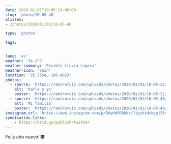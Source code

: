 ```yaml
---
date: 2020-01-01T10:06:13-06:00
slug: 'photo/10-05-40'
aliases:
- /photos/2019/01/01/10-05-40

type: 'photos'

tags:


lang: 'es'
weather: '14.1°C'
weather-summary: 'Posible Lluvia Ligera'
weather-icon: 'rain'
location: '25.7554,-100.4023'
photos:
  - source: 'https://ramiroruiz.com/uploads/photos/2020/01/01/10-05-22/karla-y-yo.jpg'
    alt: 'Karla y yo'
    poster: 'https://ramiroruiz.com/uploads/photos/2020/01/01/10-05-22/poster.'
  - source: 'https://ramiroruiz.com/uploads/photos/2020/01/01/10-05-40/mi-familia.jpg'
    alt: 'Mi familia'
    poster: 'https://ramiroruiz.com/uploads/photos/2020/01/01/10-05-40/poster.'
instagram_url: 'https://www.instagram.com/p/B6yHdfRBkkz/?igshid=kgp1334elu45'
syndication_links:
    - https://brid.gy/publish/twitter
---
```

Feliz año nuevo! 🎆